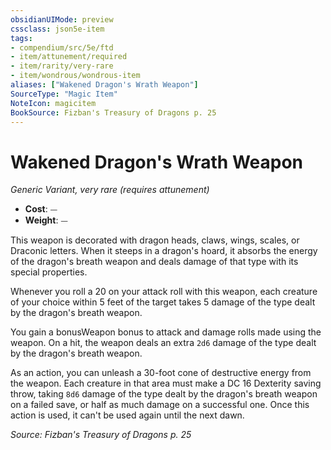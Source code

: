 ```yaml
---
obsidianUIMode: preview
cssclass: json5e-item
tags:
- compendium/src/5e/ftd
- item/attunement/required
- item/rarity/very-rare
- item/wondrous/wondrous-item
aliases: ["Wakened Dragon's Wrath Weapon"]
SourceType: "Magic Item"
NoteIcon: magicitem
BookSource: Fizban's Treasury of Dragons p. 25
---
```

# Wakened Dragon's Wrath Weapon
*Generic Variant, very rare (requires attunement)*  

- **Cost**: ⏤
- **Weight**: ⏤

This weapon is decorated with dragon heads, claws, wings, scales, or Draconic letters. When it steeps in a dragon's hoard, it absorbs the energy of the dragon's breath weapon and deals damage of that type with its special properties.

Whenever you roll a 20 on your attack roll with this weapon, each creature of your choice within 5 feet of the target takes 5 damage of the type dealt by the dragon's breath weapon.

You gain a bonusWeapon bonus to attack and damage rolls made using the weapon. On a hit, the weapon deals an extra `2d6` damage of the type dealt by the dragon's breath weapon.

As an action, you can unleash a 30-foot cone of destructive energy from the weapon. Each creature in that area must make a DC 16 Dexterity saving throw, taking `8d6` damage of the type dealt by the dragon's breath weapon on a failed save, or half as much damage on a successful one. Once this action is used, it can't be used again until the next dawn.

*Source: Fizban's Treasury of Dragons p. 25*